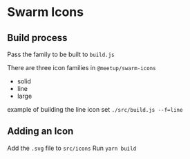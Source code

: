 # Swarm Icons

## Build process
Pass the family to be built to `build.js`

There are three icon families in `@meetup/swarm-icons`
+ solid
+ line
+ large

example of building the line icon set
`./src/build.js --f=line`


## Adding an Icon
Add the `.svg` file to `src/icons`
Run `yarn build` 